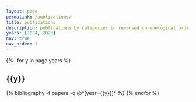 ```yaml
---
layout: page
permalink: /publications/
title: publications
description: publications by categories in reversed chronological order. generated by jekyll-scholar.
years: [2024, 2023]
nav: true
nav_order: 1
---
```

<!-- _pages/publications.md -->
<div class="publications">

{%- for y in page.years %}
  <h2 class="year">{{y}}</h2>
  {% bibliography -f papers -q @*[year={{y}}]* %}
{% endfor %}

</div>

[//]: <years: [2023, 2024]>
